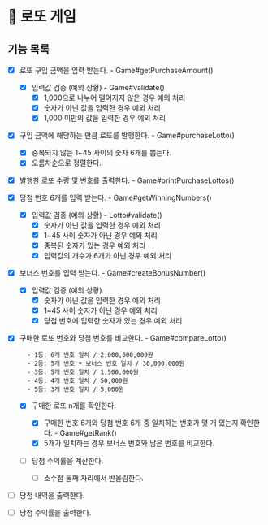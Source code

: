 # 🎱 로또 게임

## 기능 목록

- [x] 로또 구입 금액을 입력 받는다. - Game#getPurchaseAmount()

  - [x] 입력값 검증 (예외 상황) - Game#validate()
    - [x] 1,000으로 나누어 떨어지지 않은 경우 예외 처리
    - [x] 숫자가 아닌 값을 입력한 경우 예외 처리
    - [x] 1,000 미만의 값을 입력한 경우 예외 처리

- [x] 구입 금액에 해당하는 만큼 로또를 발행한다. - Game#purchaseLotto()

  - [x] 중복되지 않는 1~45 사이의 숫자 6개를 뽑는다.
  - [x] 오름차순으로 정렬한다.

- [x] 발행한 로또 수량 및 번호를 출력한다. - Game#printPurchaseLottos()

- [x] 당첨 번호 6개를 입력 받는다. - Game#getWinningNumbers()

  - [x] 입력값 검증 (예외 상황) - Lotto#validate()
    - [x] 숫자가 아닌 값을 입력한 경우 예외 처리
    - [x] 1~45 사이 숫자가 아닌 경우 예외 처리
    - [x] 중복된 숫자가 있는 경우 예외 처리
    - [x] 입력값의 개수가 6개가 아닌 경우 예외 처리

- [x] 보너스 번호를 입력 받는다. - Game#createBonusNumber()

  - [x] 입력값 검증 (예외 상황)
    - [x] 숫자가 아닌 값을 입력한 경우 예외 처리
    - [x] 1~45 사이 숫자가 아닌 경우 예외 처리
    - [x] 당첨 번호에 입력한 숫자가 있는 경우 예외 처리

- [x] 구매한 로또 번호와 당첨 번호를 비교한다. - Game#compareLotto()

  ```
    - 1등: 6개 번호 일치 / 2,000,000,000원
    - 2등: 5개 번호 + 보너스 번호 일치 / 30,000,000원
    - 3등: 5개 번호 일치 / 1,500,000원
    - 4등: 4개 번호 일치 / 50,000원
    - 5등: 3개 번호 일치 / 5,000원
  ```

  - [x] 구매한 로또 n개를 확인한다.

    - [x] 구매한 번호 6개와 당첨 번호 6개 중 일치하는 번호가 몇 개 있는지 확인한다. - Game#getRank()
    - [x] 5개가 일치하는 경우 보너스 번호와 남은 번호를 비교한다.

  - [ ] 당첨 수익률을 계산한다.
    - [ ] 소수점 둘째 자리에서 반올림한다.

- [ ] 당첨 내역을 출력한다.
- [ ] 당첨 수익률을 출력한다.
